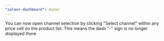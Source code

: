 ```yaml
---
"saleor-dashboard": minor
---
```


You can now open channel selection by clicking "Select channel" within any price cell on the product list. This means the dash "-" sign is no longer displayed there

